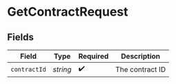 # GetContractRequest


## Fields

| Field              | Type               | Required           | Description        |
| ------------------ | ------------------ | ------------------ | ------------------ |
| `contractId`       | *string*           | :heavy_check_mark: | The contract ID    |